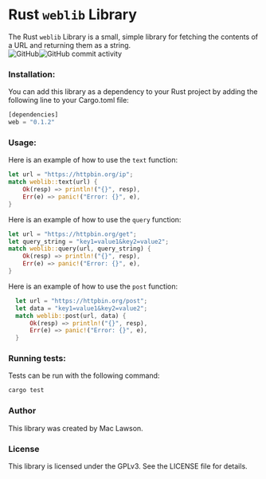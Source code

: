 # Rust `weblib` Library
The Rust `weblib` Library is a small, simple library for fetching the contents of a URL and returning them as a string.
<br>
![GitHub](https://img.shields.io/github/license/mac-lawson/web)![GitHub commit activity](https://img.shields.io/github/commit-activity/y/mac-lawson/web)


### Installation:
You can add this library as a dependency to your Rust project by adding the following line to your Cargo.toml file:
```rust
[dependencies]
web = "0.1.2"
```


### Usage:
Here is an example of how to use the `text` function:
```rust
let url = "https://httpbin.org/ip";
match weblib::text(url) {
    Ok(resp) => println!("{}", resp),
    Err(e) => panic!("Error: {}", e),
}
```
Here is an example of how to use the `query` function:
```rust
let url = "https://httpbin.org/get";
let query_string = "key1=value1&key2=value2";
match weblib::query(url, query_string) {
    Ok(resp) => println!("{}", resp),
    Err(e) => panic!("Error: {}", e),
}
```
Here is an example of how to use the `post` function:
```rust
  let url = "https://httpbin.org/post";
  let data = "key1=value1&key2=value2";
  match weblib::post(url, data) {
      Ok(resp) => println!("{}", resp),
      Err(e) => panic!("Error: {}", e),
  }
```

### Running tests:
Tests can be run with the following command:
``` rust
cargo test
```

### Author
This library was created by Mac Lawson.

### License
This library is licensed under the GPLv3. See the LICENSE file for details.